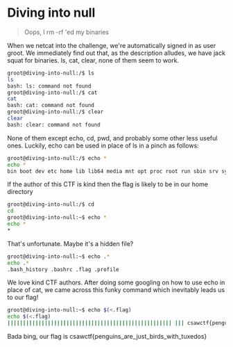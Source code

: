 # Diving into null
> Oops, I rm -rf 'ed my binaries

When we netcat into the challenge, we're automatically signed in as user groot. We immediately find out that, as the description alludes, we have jack squat for binaries. ls, cat, clear, none of them seem to work.

```sh
groot@diving-into-null:/$ ls
ls
bash: ls: command not found
groot@diving-into-null:/$ cat
cat
bash: cat: command not found
groot@diving-into-null:/$ clear
clear
bash: clear: command not found
```

None of them except echo, cd, pwd, and probably some other less useful ones. Luckily, echo can be used in place of ls in a pinch as follows:

```sh
groot@diving-into-null:/$ echo *
echo *
bin boot dev etc home lib lib64 media mnt opt proc root run sbin srv sys tmp usr var
```

If the author of this CTF is kind then the flag is likely to be in our home directory

```sh
groot@diving-into-null:/$ cd
cd
groot@diving-into-null:~$ echo *
echo *
*
```

That's unfortunate. Maybe it's a hidden file?

```sh
groot@diving-into-null:~$ echo .*
echo .*
.bash_history .bashrc .flag .profile
```

We love kind CTF authors. After doing some googling on how to use echo in place of cat, we came across this funky command which inevitably leads us to our flag!

```sh
groot@diving-into-null:~$ echo $(<.flag)
echo $(<.flag)
||||||||||||||||||||||||||||||||||||||||||||||||||||| ||| csawctf{penguins_are_just_birds_with_tuxedos} ||| |||||||||||||||||||||||||||||||||||||||||||||||||||||
```

Bada bing, our flag is csawctf{penguins_are_just_birds_with_tuxedos}

